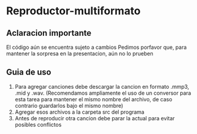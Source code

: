 # Reproductor-multiformato
## Aclaracion importante
El código aún se encuentra sujeto a cambios
Pedimos porfavor que, para mantener la sorpresa en la presentacion, aún no lo prueben
## Guia de uso
1. Para agregar canciones debe descargar la cancion en formato .mmp3, .mid y .wav. 
(Recomendamos ampliamente el uso de un conversor para esta tarea para mantener el mismo nombre del archivo, de caso contrario guardarlos bajo el mismo nombre)
2. Agregar esos archivos a la carpeta src del programa
3. Antes de reproducir otra cancion debe parar la actual para evitar posibles conflictos

